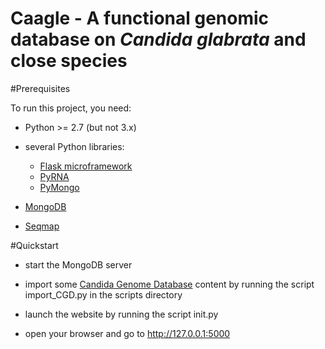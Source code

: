Caagle - A functional genomic database on *Candida glabrata* and close species
==============================================================================

#Prerequisites

To run this project, you need:

* Python >= 2.7 (but not 3.x)

* several Python libraries:

    * [Flask microframework](http://flask.pocoo.org)
    * [PyRNA](https://github.com/fjossinet/RNA-Science-Toolbox)
    * [PyMongo](https://api.mongodb.org/python/current/)

* [MongoDB](https://www.mongodb.org/)

* [Seqmap](http://www-personal.umich.edu/~jianghui/seqmap/)

#Quickstart

* start the MongoDB server

* import some [Candida Genome Database](http://www.candidagenome.org/) content by running the script import_CGD.py in the scripts directory

* launch the website by running the script init.py

* open your browser and go to http://127.0.0.1:5000


